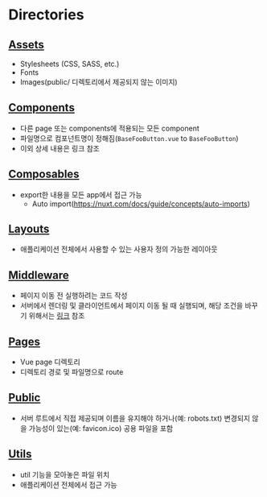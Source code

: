 # Directories
## [Assets](https://nuxt.com/docs/guide/directory-structure/assets)
- Stylesheets (CSS, SASS, etc.)
- Fonts
- Images(public/ 디렉토리에서 제공되지 않는 이미지)

## [Components](https://nuxt.com/docs/guide/directory-structure/components)
- 다른 page 또는 components에 적용되는 모든 component
- 파일명으로 컴포넌트명이 정해짐(`BaseFooButton.vue` to `BaseFooButton`)
- 이외 상세 내용은 링크 참조

## [Composables](https://nuxt.com/docs/guide/directory-structure/composables#composables-directory)
- export한 내용을 모든 app에서 접근 가능
  - Auto import(https://nuxt.com/docs/guide/concepts/auto-imports)

## [Layouts](https://nuxt.com/docs/guide/directory-structure/layouts)
- 애플리케이션 전체에서 사용할 수 있는 사용자 정의 가능한 레이아웃

## [Middleware](https://nuxt.com/docs/guide/directory-structure/middleware)
- 페이지 이동 전 실행하려는 코드 작성
- 서버에서 렌더링 및 클라이언트에서 페이지 이동 될 때 실행되며, 해당 조건을 바꾸기 위해서는 [링크](https://nuxt.com/docs/guide/directory-structure/middleware#when-middleware-runs) 참조

## [Pages](https://nuxt.com/docs/guide/directory-structure/pages)
- Vue page 디렉토리
- 디렉토리 경로 및 파일명으로 route

## [Public](https://nuxt.com/docs/guide/directory-structure/public)
- 서버 루트에서 직접 제공되며 이름을 유지해야 하거나(예: robots.txt) 변경되지 않을 가능성이 있는(예: favicon.ico) 공용 파일을 포함

## [Utils](https://nuxt.com/docs/guide/directory-structure/utils)
- util 기능을 모아놓은 파일 위치
- 애플리케이션 전체에서 접근 가능
